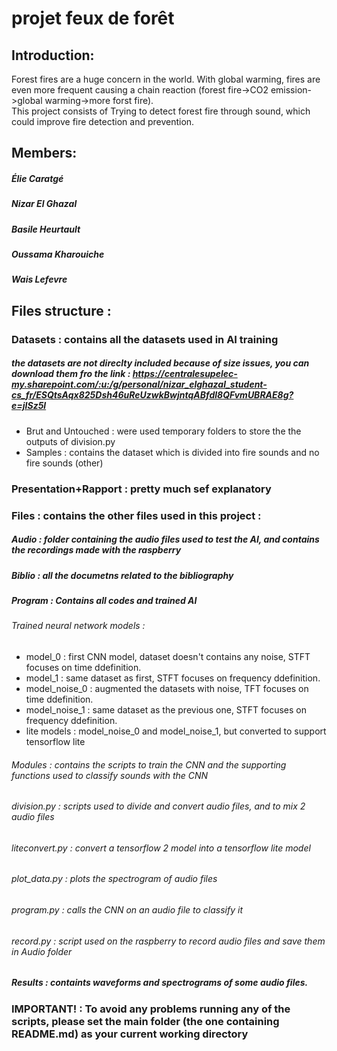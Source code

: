# projet feux de forêt



## Introduction:
Forest fires are a huge concern in the world. With global warming, fires are even more frequent causing a chain reaction (forest fire->CO2 emission->global warming->more forst fire).  
This project consists of Trying to detect forest fire through sound, which could improve fire detection and prevention.
## Members:
##### Élie Caratgé
##### Nizar El Ghazal
##### Basile Heurtault
##### Oussama Kharouiche
##### Wais Lefevre
## Files structure :
### Datasets : contains all the datasets used in AI training 
##### the datasets are not direclty included because of size issues, you can download them fro the link : https://centralesupelec-my.sharepoint.com/:u:/g/personal/nizar_elghazal_student-cs_fr/ESQtsAqx825Dsh46uReUzwkBwjntqABfdl8QFvmUBRAE8g?e=jISz5l

- Brut and Untouched : were used temporary folders to store the the outputs of division.py  
- Samples : contains the dataset which is divided into fire sounds and no fire sounds (other)  
### Presentation+Rapport : pretty much sef explanatory
### Files : contains the other files used in this project :
##### Audio : folder containing the audio files used to test the AI, and contains the recordings made with the raspberry  
##### Biblio : all the documetns related to the bibliography  
##### Program : Contains all codes and trained AI  
###### Trained neural network models :  
- model_0 : first CNN model, dataset doesn't contains any noise, STFT focuses on time ddefinition.  
- model_1 : same dataset as first, STFT focuses on frequency ddefinition.  
- model_noise_0 : augmented the datasets with noise, TFT focuses on time ddefinition.  
- model_noise_1 : same dataset as the previous one, STFT focuses on frequency ddefinition.  
- lite models : model_noise_0 and model_noise_1, but converted to support tensorflow lite   
###### Modules : contains the scripts to train the CNN and the supporting functions used to classify sounds with the CNN
###### division.py : scripts used to divide and convert audio files, and to mix 2 audio files 
###### liteconvert.py : convert a tensorflow 2 model into a tensorflow lite model
###### plot_data.py : plots the spectrogram of audio files
###### program.py : calls the CNN on an audio file to classify it
###### record.py : script used on the raspberry to record audio files and save them in Audio folder
##### Results : containts waveforms and spectrograms of some audio files.


### IMPORTANT! : To avoid any problems running any of the scripts, please set the main folder (the one containing README.md) as your current working directory 
